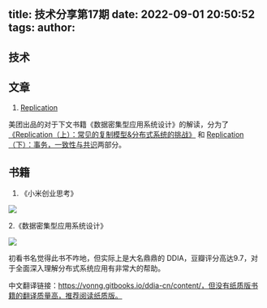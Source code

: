 title: 技术分享第17期
date: 2022-09-01 20:50:52
tags:
author:
---
## 技术


## 文章

1. [Replication](https://mp.weixin.qq.com/s/LB5SR4ypQwDxzueI1ai2Kg)

美团出品的对于下文书籍《数据密集型应用系统设计》的解读，分为了[《Replication（上）：常见的复制模型&分布式系统的挑战》](https://mp.weixin.qq.com/s/LB5SR4ypQwDxzueI1ai2Kg) 和 [Replication（下）：事务，一致性与共识](https://mp.weixin.qq.com/s/O9Z5e_BzdxKcULHigYMkRg)两部分。


## 书籍

1. 《小米创业思考》

![](https://kuring.oss-cn-beijing.aliyuncs.com/knowledge/xiaomi.jpeg)

2.《数据密集型应用系统设计》

![](https://kuring.oss-cn-beijing.aliyuncs.com/knowledge/ddia.jpeg)

初看书名觉得此书不咋地，但实际上是大名鼎鼎的 DDIA，豆瓣评分高达9.7，对于全面深入理解分布式系统应用有非常大的帮助。

中文翻译链接：https://vonng.gitbooks.io/ddia-cn/content/，但没有纸质版书籍的翻译质量高，推荐阅读纸质版。